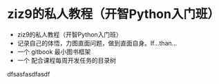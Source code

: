 #  ziz9的私人教程（开智Python入门班）
- ziz9的私人教程（开智Python入门班）
- 记录自己的体悟，力图直面问题，做到直面自身。If...than...
- 一个 gitbook 最小图书框架
- 一个 配合课程每周开发任务的目录树

dfsasfasdfasdf